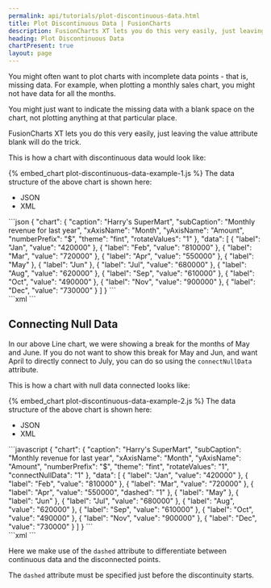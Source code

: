 ```yaml
---
permalink: api/tutorials/plot-discontinuous-data.html
title: Plot Discontinuous Data | FusionCharts
description: FusionCharts XT lets you do this very easily, just leaving the value attribute blank will do the trick.
heading: Plot Discontinuous Data
chartPresent: true
layout: page
---
```


You might often want to plot charts with incomplete data points - that is, missing data. For example, when plotting a monthly sales chart, you might not have data for all the months.

You might just want to indicate the missing data with a blank space on the chart, not plotting anything at that particular place.

FusionCharts XT lets you do this very easily, just leaving the value attribute blank will do the trick.

This is how a chart with discontinuous data would look like:

{% embed_chart plot-discontinuous-data-example-1.js %}
The data structure of the above chart is shown here:

<ul class='code-tabs'>
    <li class='active'><a data-toggle='json'>JSON</a></li>
    <li><a data-toggle='xml'>XML</a></li>
</ul>
<div class='tab-content'>
    <div class='tab json-tab active'>
```json
       	{
		    "chart": {
		        "caption": "Harry's SuperMart",
		        "subCaption": "Monthly revenue for last year",
		        "xAxisName": "Month",
		        "yAxisName": "Amount",
		        "numberPrefix": "$",
		        "theme": "fint",
		        "rotateValues": "1"
		    },
		    "data": [
		        {
		            "label": "Jan",
		            "value": "420000"
		        },
		        {
		            "label": "Feb",
		            "value": "810000"
		        },
		        {
		            "label": "Mar",
		            "value": "720000"
		        },
		        {
		            "label": "Apr",
		            "value": "550000"
		        },
		        {
		            "label": "May"
		        },
		        {
		            "label": "Jun"
		        },
		        {
		            "label": "Jul",
		            "value": "680000"
		        },
		        {
		            "label": "Aug",
		            "value": "620000"
		        },
		        {
		            "label": "Sep",
		            "value": "610000"
		        },
		        {
		            "label": "Oct",
		            "value": "490000"
		        },
		        {
		            "label": "Nov",
		            "value": "900000"
		        },
		        {
		            "label": "Dec",
		            "value": "730000"
		        }
		    ]
		}
        ```
    </div>
    <div class='tab xml-tab'>
```xml
        <chart caption="Harry&#39;s SuperMart" subcaption="Monthly revenue for last year" xaxisname="Month" yaxisname="Amount" numberprefix="$" theme="fint" rotatevalues="1">
		    <set label="Jan" value="420000" />
		    <set label="Feb" value="810000" />
		    <set label="Mar" value="720000" />
		    <set label="Apr" value="550000" />
		    <set label="May" />
		    <set label="Jun" />
		    <set label="Jul" value="680000" />
		    <set label="Aug" value="620000" />
		    <set label="Sep" value="610000" />
		    <set label="Oct" value="490000" />
		    <set label="Nov" value="900000" />
		    <set label="Dec" value="730000" />
		</chart>
        ```
    </div>
</div>

## Connecting Null Data
In our above Line chart, we were showing a break for the months of May and June. If you do not want to show this break for May and Jun, and want April to directly connect to July, you can do so using the `connectNullData` attribute.

This is how a chart with null data connected looks like:

{% embed_chart plot-discontinuous-data-example-2.js %}
The data structure of the above chart is shown here:

<ul class='code-tabs'>
    <li class='active'><a data-toggle='json'>JSON</a></li>
    <li><a data-toggle='xml'>XML</a></li>
</ul>
<div class='tab-content'>
    <div class='tab json-tab active'>
```javascript
       {
		    "chart": {
		        "caption": "Harry's SuperMart",
		        "subCaption": "Monthly revenue for last year",
		        "xAxisName": "Month",
		        "yAxisName": "Amount",
		        "numberPrefix": "$",
		        "theme": "fint",
		        "rotateValues": "1",
		        "connectNullData": "1"
		    },
		    "data": [
		        {
		            "label": "Jan",
		            "value": "420000"
		        },
		        {
		            "label": "Feb",
		            "value": "810000"
		        },
		        {
		            "label": "Mar",
		            "value": "720000"
		        },
		        {
		            "label": "Apr",
		            "value": "550000",
		            "dashed": "1"
		        },
		        {
		            "label": "May"
		        },
		        {
		            "label": "Jun"
		        },
		        {
		            "label": "Jul",
		            "value": "680000"
		        },
		        {
		            "label": "Aug",
		            "value": "620000"
		        },
		        {
		            "label": "Sep",
		            "value": "610000"
		        },
		        {
		            "label": "Oct",
		            "value": "490000"
		        },
		        {
		            "label": "Nov",
		            "value": "900000"
		        },
		        {
		            "label": "Dec",
		            "value": "730000"
		        }
		    ]
		}
        ```
    </div>
    <div class='tab xml-tab'>
```xml
        <chart caption="Harry&#39;s SuperMart" subcaption="Monthly revenue for last year" xaxisname="Month" yaxisname="Amount" numberprefix="$" theme="fint" rotatevalues="1" connectnulldata="1">
		    <set label="Jan" value="420000" />
		    <set label="Feb" value="810000" />
		    <set label="Mar" value="720000" />
		    <set label="Apr" value="550000" dashed="1" />
		    <set label="May" />
		    <set label="Jun" />
		    <set label="Jul" value="680000" />
		    <set label="Aug" value="620000" />
		    <set label="Sep" value="610000" />
		    <set label="Oct" value="490000" />
		    <set label="Nov" value="900000" />
		    <set label="Dec" value="730000" />
		</chart>
        ```
    </div>
</div>

Here we make use of the `dashed` attribute to differentiate between continuous data and the disconnected points.

The `dashed` attribute must be specified just before the discontinuity starts.

